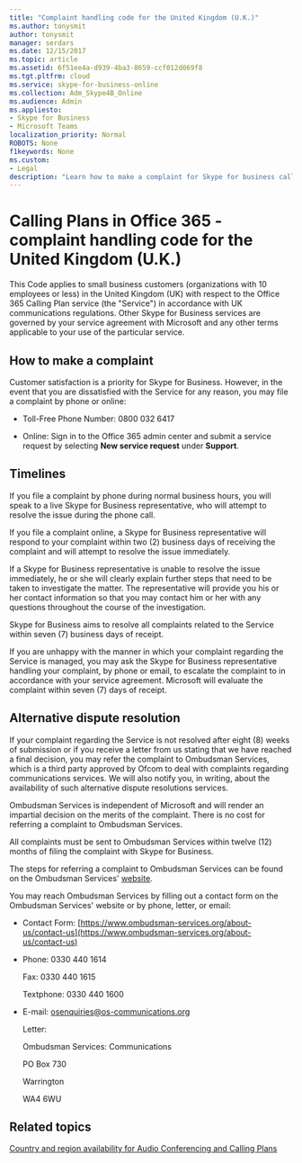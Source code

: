 ```yaml
---
title: "Complaint handling code for the United Kingdom (U.K.)"
ms.author: tonysmit
author: tonysmit
manager: serdars
ms.date: 12/15/2017
ms.topic: article
ms.assetid: 6f51ee4a-d939-4ba3-8659-ccf012d069f8
ms.tgt.pltfrm: cloud
ms.service: skype-for-business-online
ms.collection: Adm_Skype4B_Online
ms.audience: Admin
ms.appliesto: 
- Skype for Business
- Microsoft Teams
localization_priority: Normal
ROBOTS: None
f1keywords: None
ms.custom:
- Legal
description: "Learn how to make a complaint for Skype for business calling services (PSTN Calling in the United Kingdom), what the timelines are for replies, and how to resolve disputes for unresolved complaints. "
---
```


# Calling Plans in Office 365 - complaint handling code for the United Kingdom (U.K.)

This Code applies to small business customers (organizations with 10 employees or less) in the United Kingdom (UK) with respect to the Office 365 Calling Plan service (the "Service") in accordance with UK communications regulations. Other Skype for Business services are governed by your service agreement with Microsoft and any other terms applicable to your use of the particular service.
  
## How to make a complaint

Customer satisfaction is a priority for Skype for Business. However, in the event that you are dissatisfied with the Service for any reason, you may file a complaint by phone or online:
  
- Toll-Free Phone Number: 0800 032 6417
    
- Online: Sign in to the Office 365 admin center and submit a service request by selecting **New service request** under **Support**. 
    
## Timelines

If you file a complaint by phone during normal business hours, you will speak to a live Skype for Business representative, who will attempt to resolve the issue during the phone call.
  
If you file a complaint online, a Skype for Business representative will respond to your complaint within two (2) business days of receiving the complaint and will attempt to resolve the issue immediately.
  
If a Skype for Business representative is unable to resolve the issue immediately, he or she will clearly explain further steps that need to be taken to investigate the matter. The representative will provide you his or her contact information so that you may contact him or her with any questions throughout the course of the investigation.
  
Skype for Business aims to resolve all complaints related to the Service within seven (7) business days of receipt. 
  
If you are unhappy with the manner in which your complaint regarding the Service is managed, you may ask the Skype for Business representative handling your complaint, by phone or email, to escalate the complaint to in accordance with your service agreement. Microsoft will evaluate the complaint within seven (7) days of receipt.
  
## Alternative dispute resolution

If your complaint regarding the Service is not resolved after eight (8) weeks of submission or if you receive a letter from us stating that we have reached a final decision, you may refer the complaint to Ombudsman Services, which is a third party approved by Ofcom to deal with complaints regarding communications services. We will also notify you, in writing, about the availability of such alternative dispute resolutions services. 
  
Ombudsman Services is independent of Microsoft and will render an impartial decision on the merits of the complaint. There is no cost for referring a complaint to Ombudsman Services. 
  
All complaints must be sent to Ombudsman Services within twelve (12) months of filing the complaint with Skype for Business.
  
The steps for referring a complaint to Ombudsman Services can be found on the Ombudsman Services' [website](http://go.microsoft.com/fwlink/?LinkID=820708&amp;clcid=0x809).
  
You may reach Ombudsman Services by filling out a contact form on the Ombudsman Services' website or by phone, letter, or email:
  
- Contact Form: [https://www.ombudsman-services.org/about-us/contact-us](https://www.ombudsman-services.org/about-us/contact-us)
    
- Phone: 0330 440 1614
    
    Fax: 0330 440 1615
    
    Textphone: 0330 440 1600
    
- E-mail: [osenquiries@os-communications.org](mailto:osenquiries@os-communications.org)
    
    Letter:
    
    Ombudsman Services: Communications
    
    PO Box 730
    
    Warrington
    
    WA4 6WU
    

## Related topics
[Country and region availability for Audio Conferencing and Calling Plans](../country-and-region-availability-for-audio-conferencing-and-calling-plans/country-and-region-availability-for-audio-conferencing-and-calling-plans.md)
